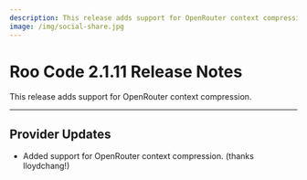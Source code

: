 ```yaml
---
description: This release adds support for OpenRouter context compression.
image: /img/social-share.jpg
---
```


# Roo Code 2.1.11 Release Notes

This release adds support for OpenRouter context compression.

---

## Provider Updates

*   Added support for OpenRouter context compression. (thanks lloydchang!)
